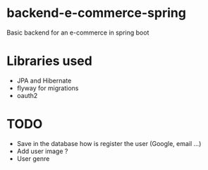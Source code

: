 # backend-e-commerce-spring
Basic backend for an e-commerce in spring boot

# Libraries used

* JPA and Hibernate
* flyway for migrations
* oauth2

# TODO

* Save in the database how is register the user (Google, email ...)
* Add user image ?
* User genre